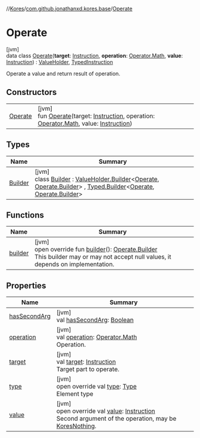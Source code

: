 //[Kores](../../../index.md)/[com.github.jonathanxd.kores.base](../index.md)/[Operate](index.md)

# Operate

[jvm]\
data class [Operate](index.md)(**target**: [Instruction](../../com.github.jonathanxd.kores/-instruction/index.md), **operation**: [Operator.Math](../../com.github.jonathanxd.kores.operator/-operator/-math/index.md), **value**: [Instruction](../../com.github.jonathanxd.kores/-instruction/index.md)) : [ValueHolder](../-value-holder/index.md), [TypedInstruction](../-typed-instruction/index.md)

Operate a value and return result of operation.

## Constructors

| | |
|---|---|
| [Operate](-operate.md) | [jvm]<br>fun [Operate](-operate.md)(target: [Instruction](../../com.github.jonathanxd.kores/-instruction/index.md), operation: [Operator.Math](../../com.github.jonathanxd.kores.operator/-operator/-math/index.md), value: [Instruction](../../com.github.jonathanxd.kores/-instruction/index.md)) |

## Types

| Name | Summary |
|---|---|
| [Builder](-builder/index.md) | [jvm]<br>class [Builder](-builder/index.md) : [ValueHolder.Builder](../-value-holder/-builder/index.md)<[Operate](index.md), [Operate.Builder](-builder/index.md)> , [Typed.Builder](../-typed/-builder/index.md)<[Operate](index.md), [Operate.Builder](-builder/index.md)> |

## Functions

| Name | Summary |
|---|---|
| [builder](builder.md) | [jvm]<br>open override fun [builder](builder.md)(): [Operate.Builder](-builder/index.md)<br>This builder may or may not accept null values, it depends on implementation. |

## Properties

| Name | Summary |
|---|---|
| [hasSecondArg](has-second-arg.md) | [jvm]<br>val [hasSecondArg](has-second-arg.md): [Boolean](https://kotlinlang.org/api/latest/jvm/stdlib/kotlin/-boolean/index.html) |
| [operation](operation.md) | [jvm]<br>val [operation](operation.md): [Operator.Math](../../com.github.jonathanxd.kores.operator/-operator/-math/index.md)<br>Operation. |
| [target](target.md) | [jvm]<br>val [target](target.md): [Instruction](../../com.github.jonathanxd.kores/-instruction/index.md)<br>Target part to operate. |
| [type](type.md) | [jvm]<br>open override val [type](type.md): [Type](https://docs.oracle.com/javase/8/docs/api/java/lang/reflect/Type.html)<br>Element type |
| [value](value.md) | [jvm]<br>open override val [value](value.md): [Instruction](../../com.github.jonathanxd.kores/-instruction/index.md)<br>Second argument of the operation, may be [KoresNothing](../../com.github.jonathanxd.kores.common/index.md#1356206745%2FClasslikes%2F-1216412040). |
